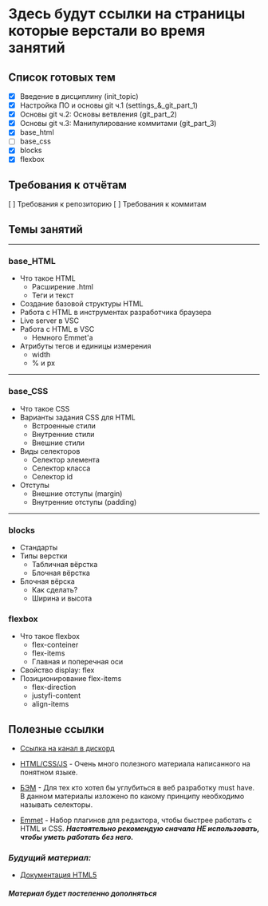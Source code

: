 # Здесь будут ссылки на страницы которые верстали во время занятий

## Список готовых тем

- [x] Введение в дисциплину (init_topic)
- [x] Настройка ПО и основы git ч.1 (settings\_&_git_part_1)
- [x] Основы git ч.2: Основы ветвления (git_part_2)
- [x] Основы git ч.3: Манипулирование коммитами (git_part_3)
- [x] base_html
- [ ] base_css
- [x] blocks
- [x] flexbox

## Требования к отчётам

[ ] Требования к репозиторию
[ ] Требования к коммитам

## Темы занятий

---

### **base_HTML**

- Что такое HTML
  - Расширение .html
  - Теги и текст
- Создание базовой структуры HTML
- Работа с HTML в инструментах разработчика браузера
- Live server в VSC
- Работа с HTML в VSC
  - Немного Emmet'а
- Атрибуты тегов и единицы измерения
  - width
  - % и px

---

### **base_CSS**

- Что такое CSS
- Варианты задания CSS для HTML
  - Встроенные стили
  - Внутренние стили
  - Внешние стили
- Виды селекторов
  - Селектор элемента
  - Селектор класса
  - Селектор id
- Отступы
  - Внешние отступы (margin)
  - Внутренние отступы (padding)

---

### **blocks**

- Стандарты
- Типы верстки
  - Табличная вёрстка
  - Блочная вёрстка
- Блочная вёрска
  - Как сделать?
  - Ширина и высота

### **flexbox**

- Что такое flexbox
  - flex-conteiner
  - flex-items
  - Главная и поперечная оси
- Свойство display: flex
- Позиционирование flex-items
  - flex-direction
  - justyfi-content
  - align-items

## Полезные ссылки

- [Ссылка на канал в дискорд](https://discord.gg/pPSCSGa59m)
- [HTML/CSS/JS](https://html5book.ru/) - Очень много полезного материала написанного на понятном языке.

- [БЭМ](https://ru.bem.info/methodology/quick-start/) - Для тех кто хотел бы углубиться в веб разработку must have. В данном материалы изложено по какому принципу необходимо называть селекторы.

- [Emmet](https://dwstroy.ru/stail/plaginy-rasshireniya/emmet-shpargalka/) - Набор плагинов для редактора, чтобы быстрее работать с HTML и CSS. **_Настоятельно рекомендую сначала НЕ использовать, чтобы уметь работать без него._**

### _Будущий материал:_

- [Документация HTML5](https://developer.mozilla.org/ru/docs/HTML/HTML5)

#### _Материал будет постепенно дополняться_
